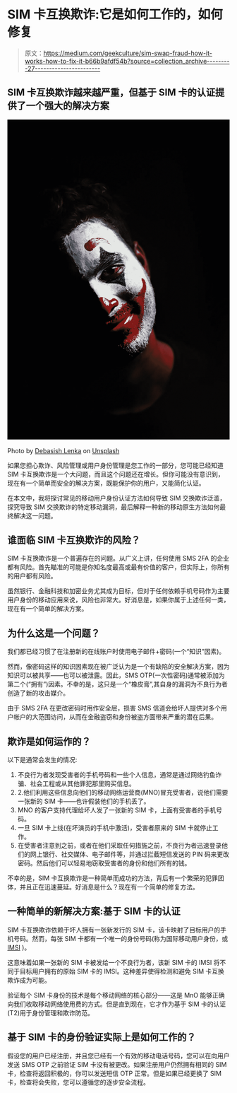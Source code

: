 # SIM 卡互换欺诈:它是如何工作的，如何修复

> 原文：<https://medium.com/geekculture/sim-swap-fraud-how-it-works-how-to-fix-it-b66b9afdf54b?source=collection_archive---------27----------------------->

## SIM 卡互换欺诈越来越严重，但基于 SIM 卡的认证提供了一个强大的解决方案

![](img/a44313159845d0214f6c8f7ee29df19e.png)

Photo by [Debasish Lenka](https://unsplash.com/@fly_debasish?utm_source=unsplash&utm_medium=referral&utm_content=creditCopyText) on [Unsplash](https://unsplash.com/s/photos/evil?utm_source=unsplash&utm_medium=referral&utm_content=creditCopyText)

如果您担心欺诈、风险管理或用户身份管理是您工作的一部分，您可能已经知道 SIM 卡互换欺诈是一个大问题，而且这个问题还在增长。但你可能没有意识到，现在有一个简单而安全的解决方案，既能保护你的用户，又能简化认证。

在本文中，我将探讨常见的移动用户身份认证方法如何导致 SIM 交换欺诈泛滥，探究导致 SIM 交换欺诈的特定移动漏洞，最后解释一种新的移动原生方法如何最终解决这一问题。

## 谁面临 SIM 卡互换欺诈的风险？

SIM 卡互换欺诈是一个普遍存在的问题。从广义上讲，任何使用 SMS 2FA 的企业都有风险。首先瞄准的可能是你知名度最高或最有价值的客户，但实际上，你所有的用户都有风险。

虽然银行、金融科技和加密业务尤其成为目标，但对于任何依赖手机号码作为主要用户身份的移动应用来说，风险也非常大。好消息是，如果你属于上述任何一类，现在有一个简单的解决方案。

## 为什么这是一个问题？

我们都已经习惯了在注册新的在线账户时使用电子邮件+密码(一个“知识”因素)。

然而，像密码这样的知识因素现在被广泛认为是一个有缺陷的安全解决方案，因为知识可以被共享——也可以被泄露。因此，SMS OTP(一次性密码)通常被添加为第二个(“拥有”)因素。不幸的是，这只是一个“橡皮膏”,其自身的漏洞为不良行为者创造了新的攻击媒介。

由于 SMS 2FA 在更改密码时用作安全层，损害 SMS 信道会给坏人提供对多个用户帐户的大范围访问，从而在金融盗窃和身份被盗方面带来严重的潜在后果。

## 欺诈是如何运作的？

以下是通常会发生的情况:

1.  不良行为者发现受害者的手机号码和一些个人信息，通常是通过网络钓鱼诈骗、社会工程或从其他罪犯那里购买信息。
2.  2.他们利用这些信息向他们的移动网络运营商(MNO)冒充受害者，说他们需要一张新的 SIM 卡——也许假装他们的手机丢了。
3.  MNO 的客户支持代理给坏人发了一张新的 SIM 卡，上面有受害者的手机号码。
4.  一旦 SIM 卡上线(在坏演员的手机中激活)，受害者原来的 SIM 卡就停止工作。
5.  在受害者注意到之前，或者在他们采取任何措施之前，不良行为者迅速登录他们的网上银行、社交媒体、电子邮件等，并通过拦截短信发送的 PIN 码来更改密码。然后他们可以轻易地窃取受害者的身份和他们所有的钱。

不幸的是，SIM 卡互换欺诈是一种简单而成功的方法，背后有一个繁荣的犯罪团体，并且正在迅速蔓延。好消息是什么？现在有一个简单的修复方法。

## 一种简单的新解决方案:基于 SIM 卡的认证

SIM 卡互换欺诈依赖于坏人拥有一张新发行的 SIM 卡，该卡映射了目标用户的手机号码。然而，每张 SIM 卡都有一个唯一的身份号码(称为国际移动用户身份，或 [IMSI](/geekculture/msisdn-vs-imsi-whats-the-difference-and-why-does-it-matter-for-mobile-identity-c6f7787e33b3) )。

这意味着如果一张新的 SIM 卡被发给一个不良行为者，该新 SIM 卡的 IMSI 将不同于目标用户拥有的原始 SIM 卡的 IMSI。这种差异使得检测和避免 SIM 卡互换欺诈成为可能。

验证每个 SIM 卡身份的技术是每个移动网络的核心部分——这是 MnO 能够正确向我们收取移动网络使用费的方式。但是直到现在，它才作为基于 SIM 卡的认证(T2)用于身份管理和欺诈防范。

## 基于 SIM 卡的身份验证实际上是如何工作的？

假设您的用户已经注册，并且您已经有一个有效的移动电话号码，您可以在向用户发送 SMS OTP 之前验证 SIM 卡没有被更改。如果注册用户仍然拥有相同的 SIM 卡，检查将返回积极的，你可以发送短信 OTP 正常。但是如果已经更换了 SIM 卡，检查将会失败，您可以遵循您的逐步安全流程。